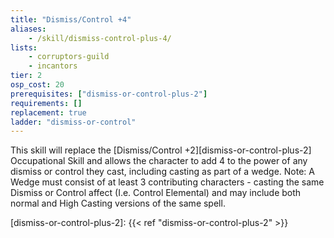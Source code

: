 ```yaml
---
title: "Dismiss/Control +4"
aliases:
    - /skill/dismiss-control-plus-4/
lists:
    - corruptors-guild
    - incantors
tier: 2
osp_cost: 20
prerequisites: ["dismiss-or-control-plus-2"]
requirements: []
replacement: true
ladder: "dismiss-or-control"
---
```

This skill will replace the [Dismiss/Control +2][dismiss-or-control-plus-2] Occupational Skill and allows the character to add 4 to the power of any dismiss or control they cast, including casting as part of a wedge. Note: A Wedge must consist of at least 3 contributing characters - casting the same Dismiss or Control affect (I.e. Control Elemental) and may include both normal and High Casting versions of the same spell.

[dismiss-or-control-plus-2]: {{< ref "dismiss-or-control-plus-2" >}}